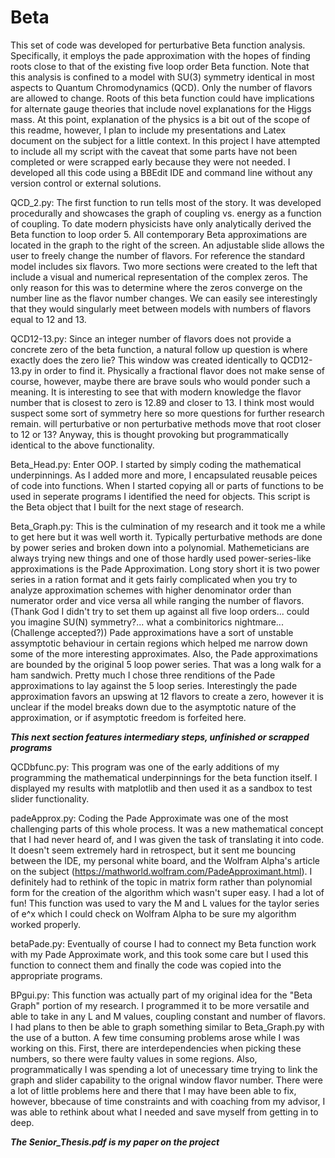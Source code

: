 # Beta

This set of code was developed for perturbative Beta function analysis. Specifically, it employs the pade approximation with the hopes of finding roots close to that of the existing five loop order Beta function. Note that this analysis is confined to a model with SU(3) symmetry identical in most aspects to Quantum Chromodynamics (QCD). Only the number of flavors are allowed to change. Roots of this beta function could have implications for alternate gauge theories that include novel explanations for the Higgs mass. At this point, explanation of the physics is a bit out of the scope of this readme, however, I plan to include my presentations and Latex document on the subject for a little context. In this project I have attempted to include all my script with the caveat that some parts have not been completed or were scrapped early because they were not needed. I developed all this code using a BBEdit IDE and command line without any version control or external solutions.

QCD_2.py:
  The first function to run tells most of the story. It was developed procedurally and showcases the graph of coupling vs. energy as a function of coupling. To date modern physicists have only analytically derived the Beta function to loop order 5. All contemporary Beta approximations are located in the graph to the right of the screen. An adjustable slide allows the user to freely change the number of flavors. For reference the standard model includes six flavors. Two more sections were created to the left that include a visual and numerical representation of the complex zeros. The only reason for this was to determine where the zeros converge on the number line as the flavor number changes. We can easily see interestingly that they would singularly meet between models with numbers of flavors equal to 12 and 13.
  
QCD12-13.py:
  Since an integer number of flavors does not provide a concrete zero of the beta function, a natural follow up question is where exactly does the zero lie? This window was created identically to QCD12-13.py in order to find it. Physically a fractional flavor does not make sense of course, however, maybe there are brave souls who would ponder such a meaning. It is interesting to see that with modern knowledge the flavor number that is closest to zero is 12.89 and closer to 13. I think most would suspect some sort of symmetry here so more questions for further research remain. will perturbative or non perturbative methods move that root closer to 12 or 13? Anyway, this is thought provoking but programmatically identical to the above functionality.
  
Beta_Head.py:
  Enter OOP. I started by simply coding the mathematical underpinnings. As I added more and more, I encapsulated reusable peices of code into functions. When I started copying all or parts of functions to be used in seperate programs I identified the need for objects. This script is the Beta object that I built for the next stage of research.
  
Beta_Graph.py:
  This is the culmination of my research and it took me a while to get here but it was well worth it. Typically perturbative methods are done by power series and broken down into a polynomial. Mathemeticians are always trying new things and one of those hardly used power-series-like approximations is the Pade Approximation. Long story short it is two power series in a ration format and it gets fairly complicated when you try to analyze approximation schemes with higher denominator order than numerator order and vice versa all while ranging the number of flavors. (Thank God I didn't try to set them up against all five loop orders... could you imagine SU(N) symmetry?... what a combinitorics nightmare...(Challenge accepted?)) Pade approximations have a sort of unstable assymptotic behaviour in certain regions which helped me narrow down some of the more interesting approximates. Also, the Pade approximations are bounded by the original 5 loop power series. That was a long walk for a ham sandwich. Pretty much I chose three renditions of the Pade approximations to lay against the 5 loop series. Interestingly the pade approximation favors an upswing at 12 flavors to create a zero, however it is unclear if the model breaks down due to the asymptotic nature of the approximation, or if asymptotic freedom is forfeited here. 
  
***This next section features intermediary steps, unfinished or scrapped programs***

QCDbfunc.py:
  This program was one of the early additions of my programming the mathematical underpinnings for the beta function itself. I displayed my results with matplotlib and then used it as a sandbox to test slider functionality.
  
padeApprox.py:
  Coding the Pade Approximate was one of the most challenging parts of this whole process. It was a new mathematical concept that I had never heard of, and I was given the task of translating it into code. It doesn't seem extremely hard in retrospect, but it sent me bouncing between the IDE, my personal white board, and the Wolfram Alpha's article on the subject (https://mathworld.wolfram.com/PadeApproximant.html). I definitely had to rethink of the topic in matrix form rather than polynomial form for the creation of the algorithm which wasn't super easy. I had a lot of fun! This function was used to vary the M and L values for the taylor series of e^x which I could check on Wolfram Alpha to be sure my algorithm worked properly.
  
betaPade.py:
  Eventually of course I had to connect my Beta function work with my Pade Approximate work, and this took some care but I used this function to connect them and finally the code was copied into the appropriate programs.
  
BPgui.py:
  This function was actually part of my original idea for the "Beta Graph" portion of my research. I programmed it to be more versatile and able to take in any L and M values, coupling constant and number of flavors. I had plans to then be able to graph something similar to Beta_Graph.py with the use of a button. A few time consuming problems arose while I was working on this. First, there are interdependencies when picking these numbers, so there were faulty values in some regions. Also, programmatically I was spending a lot of unecessary time trying to link the graph and slider capability to the orignal window flavor number. There were a lot of little problems here and there that I may have been able to fix, however, bbecause of time constraints and  with coaching from my advisor, I was able to rethink about what I needed and save myself from getting in to deep.
  
 ***The Senior_Thesis.pdf is my paper on the project***
 
 

